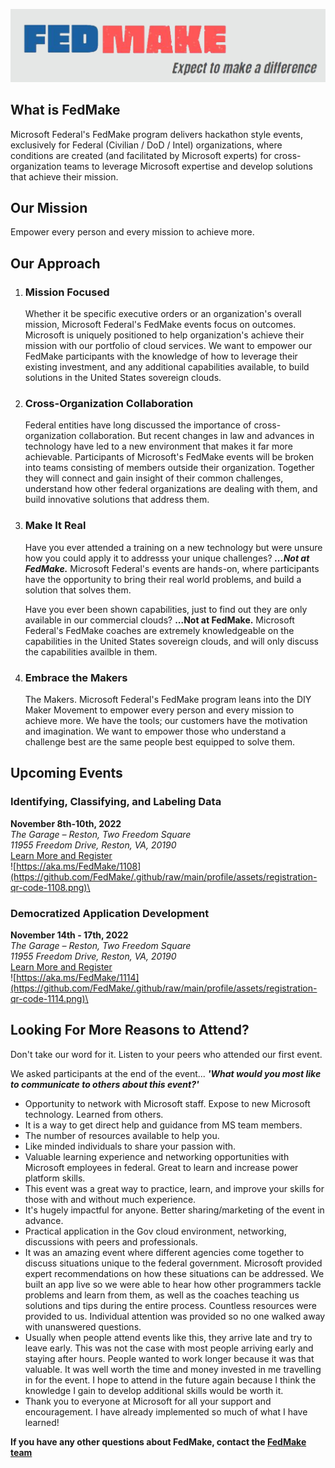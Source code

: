 ![FedMake Logo](https://github.com/FedMake/.github/raw/main/profile/assets/logo.png)

## What is FedMake
Microsoft Federal's FedMake program delivers hackathon style events, exclusively for Federal (Civilian / DoD / Intel) organizations, where conditions are created (and facilitated by Microsoft experts) for cross-organization teams to leverage Microsoft expertise and develop solutions that achieve their mission.

## Our Mission
Empower every person and every mission to achieve more.

<!--FedMake has 4 core principles that differentiate our events from others:-->
## Our Approach

1. ### Mission Focused
      Whether it be specific executive orders or an organization's overall mission, Microsoft Federal's FedMake events focus on outcomes.  Microsoft is uniquely positioned to help organization's achieve their mission with our portfolio of cloud services.  We want to empower our FedMake participants with the knowledge of how to leverage their existing investment, and any additional capabilities available, to build solutions in the United States sovereign clouds.

2. ### Cross-Organization Collaboration
      Federal entities have long discussed the importance of cross-organization collaboration. But recent changes in law and advances in technology have led to a new environment that makes it far more achievable.  Participants of Microsoft's FedMake events will be broken into teams consisting of members outside their organization.  Together they will connect and gain insight of their common challenges, understand how other federal organizations are dealing with them, and build innovative solutions that address them.

3. ### Make It Real
      Have you ever attended a training on a new technology but were unsure how you could apply it to addresss your unique challenges?  ***...Not at FedMake.***  Microsoft Federal's events are hands-on, where participants have the opportunity to bring their real world problems, and build a solution that solves them.  

      Have you ever been shown capabilities, just to find out they are only available in our commercial clouds? **...Not at FedMake.**  Microsoft Federal's FedMake coaches are extremely knowledgeable on the capabilities in the United States sovereign clouds, and will only discuss the capabilities availble in them.

4. ### Embrace the Makers
      The Makers. Microsoft Federal's FedMake program leans into the DIY Maker Movement to empower every person and every mission to achieve more. We have the tools; our customers have the motivation and imagination. We want to empower those who understand a challenge best are the same people best equipped to solve them.

## Upcoming Events 

### Identifying, Classifying, and Labeling Data
**November 8th-10th, 2022**\
*The Garage – Reston, Two Freedom Square*\
*11955 Freedom Drive, Reston, VA, 20190*\
[Learn More and Register](https://aka.ms/FedMake/1108)\
![https://aka.ms/FedMake/1108](https://github.com/FedMake/.github/raw/main/profile/assets/registration-qr-code-1108.png)\

### Democratized Application Development
**November 14th - 17th, 2022**\
*The Garage – Reston, Two Freedom Square*\
*11955 Freedom Drive, Reston, VA, 20190*\
[Learn More and Register](https://aka.ms/FedMake/1114)\
![https://aka.ms/FedMake/1114](https://github.com/FedMake/.github/raw/main/profile/assets/registration-qr-code-1114.png)\

## Looking For More Reasons to Attend?
Don't take our word for it.  Listen to your peers who attended our first event.

We asked participants at the end of the event... *__'What would you most like to communicate to others about this event?'__*

-	Opportunity to network with Microsoft staff. Expose to new Microsoft technology. Learned from others. 
-	It is a way to get direct help and guidance from MS team members.
-	The number of resources available to help you.
-	Like minded individuals to share your passion with.
-	Valuable learning experience and networking opportunities with Microsoft employees in federal. Great to learn and increase power platform skills.
-	This event was a great way to practice, learn, and improve your skills for those with and without much experience.
-	It's hugely impactful for anyone. Better sharing/marketing of the event in advance.
-	Practical application in the Gov cloud environment, networking, discussions with peers and professionals.
-	It was an amazing event where different agencies come together to discuss situations unique to the federal government.  Microsoft provided expert recommendations on how these situations can be addressed.  We built an app live so we were able to hear how other programmers tackle problems and learn from them, as well as the coaches teaching us solutions and tips during the entire process.  Countless resources were provided to us.  Individual attention was provided so no one walked away with unanswered questions.  
-	Usually when people attend events like this, they arrive late and try to leave early.  This was not the case with most people arriving early and staying after hours.  People wanted to work longer because it was that valuable.  It was well worth the time and money invested in me travelling in for the event.  I hope to attend in the future again because I think the knowledge I gain to develop additional skills would be worth it. 
-	Thank you to everyone at Microsoft for all your support and encouragement.  I have already implemented so much of what I have learned!

**If you have any other questions about FedMake, contact the [FedMake team ](mailto://FedMake@microsoft.com)**